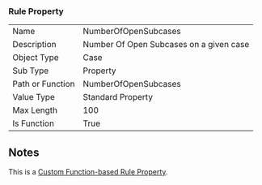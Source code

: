 ### Rule Property
|  |  |
| ------------- | ------------- |
| Name	| NumberOfOpenSubcases
| Description	| Number Of Open Subcases on a given case
| Object Type	| Case
| Sub Type	| Property
| Path or Function	| NumberOfOpenSubcases
| Value Type	| Standard Property
| Max Length	| 100
| Is Function	| True

## Notes
This is a [Custom Function-based Rule Property](http://clarify.dovetailsoftware.com/gsherman/2016/12/20/introducing-custom-function-based-rule-properties/). 

